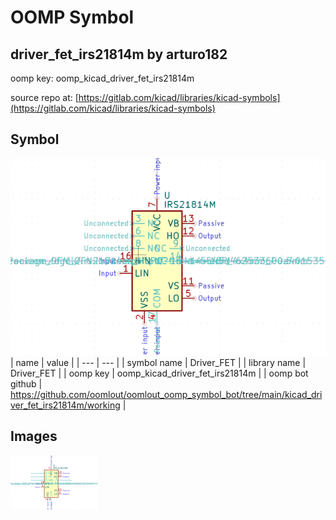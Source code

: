 # OOMP Symbol  
## driver_fet_irs21814m  by arturo182  
  
oomp key: oomp_kicad_driver_fet_irs21814m  
  
source repo at: [https://gitlab.com/kicad/libraries/kicad-symbols](https://gitlab.com/kicad/libraries/kicad-symbols)  
## Symbol  
  
[![working.png](working_600.png)](working.png)  
| name | value | 
| --- | --- | 
| symbol name | Driver_FET | 
| library name | Driver_FET | 
| oomp key | oomp_kicad_driver_fet_irs21814m | 
| oomp bot github | https://github.com/oomlout/oomlout_oomp_symbol_bot/tree/main/kicad_driver_fet_irs21814m/working | 
## Images  
  
[![working.png](working_140.png)](working.png)  
